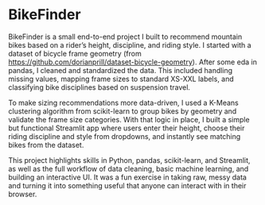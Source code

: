 # BikeFinder  

BikeFinder is a small end-to-end project I built to recommend mountain bikes based on a rider’s height, discipline, and riding style. I started with a dataset of bicycle frame geometry (from https://github.com/dorianprill/dataset-bicycle-geometry). After some eda in pandas, I cleaned and standardized the data. This included handling missing values, mapping frame sizes to standard XS-XXL labels, and classifying bike disciplines based on suspension travel.

To make sizing recommendations more data-driven, I used a K-Means clustering algorithm from scikit-learn to group bikes by geometry and validate the frame size categories. With that logic in place, I built a simple but functional Streamlit app where users enter their height, choose their riding discipline and style from dropdowns, and instantly see matching bikes from the dataset.

This project highlights skills in Python, pandas, scikit-learn, and Streamlit, as well as the full workflow of data cleaning, basic machine learning, and building an interactive UI. It was a fun exercise in taking raw, messy data and turning it into something useful that anyone can interact with in their browser.

